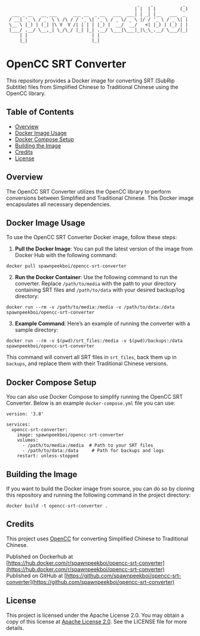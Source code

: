 ```
                                                 _    _           _ 
                                                | |  | |         (_)
  ___ _ __   __ ___      ___ __  _ __   ___  ___| | _| |__   ___  _ 
 / __| '_ \ / _` \ \ /\ / / '_ \| '_ \ / _ \/ _ \ |/ / '_ \ / _ \| |
 \__ \ |_) | (_| |\ V  V /| | | | |_) |  __/  __/   <| |_) | (_) | |
 |___/ .__/ \__,_| \_/\_/ |_| |_| .__/ \___|\___|_|\_\_.__/ \___/|_|
     | |                        | |                                 
     |_|                        |_|                                 
```
# OpenCC SRT Converter

This repository provides a Docker image for converting SRT (SubRip Subtitle) files from Simplified Chinese to Traditional Chinese using the OpenCC library.

## Table of Contents

- [Overview](#overview)
- [Docker Image Usage](#docker-image-usage)
- [Docker Compose Setup](#docker-compose-setup)
- [Building the Image](#building-the-image)
- [Credits](#credits)
- [License](#license)

## Overview

The OpenCC SRT Converter utilizes the OpenCC library to perform conversions between Simplified and Traditional Chinese. This Docker image encapsulates all necessary dependencies.

## Docker Image Usage

To use the OpenCC SRT Converter Docker image, follow these steps:

1. **Pull the Docker Image**:
   You can pull the latest version of the image from Docker Hub with the following command:
    
```docker pull spawnpeekboi/opencc-srt-converter```    
    
2. **Run the Docker Container**:
Use the following command to run the converter. Replace `/path/to/media` with the path to your directory containing SRT files and `/path/to/data` with your desired backup/log directory:

```docker run --rm -v /path/to/media:/media -v /path/to/data:/data spawnpeekboi/opencc-srt-converter```    
    
3. **Example Command**:
Here’s an example of running the converter with a sample directory:

```docker run --rm -v $(pwd)/srt_files:/media -v $(pwd)/backups:/data spawnpeekboi/opencc-srt-converter```    

This command will convert all SRT files in `srt_files`, back them up in `backups`, and replace them with their Traditional Chinese versions.

## Docker Compose Setup

You can also use Docker Compose to simplify running the OpenCC SRT Converter. Below is an example `docker-compose.yml` file you can use:

```
version: '3.8'

services:
  opencc-srt-converter:
    image: spawnpeekboi/opencc-srt-converter
    volumes:
      - /path/to/media:/media  # Path to your SRT files
      - /path/to/data:/data     # Path for backups and logs
    restart: unless-stopped
```

## Building the Image

If you want to build the Docker image from source, you can do so by cloning this repository and running the following command in the project directory:

```docker build -t opencc-srt-converter .```

## Credits

This project uses [OpenCC](https://github.com/BYVoid/OpenCC) for converting Simplified Chinese to Traditional Chinese. 

Published on Dockerhub at [https://hub.docker.com/r/spawnpeekboi/opencc-srt-converter](https://hub.docker.com/r/spawnpeekboi/opencc-srt-converter)  
Published on GitHub at [https://github.com/spawnpeekboi/opencc-srt-converter](https://github.com/spawnpeekboi/opencc-srt-converter)

## License

This project is licensed under the Apache License 2.0. You may obtain a copy of this license at [Apache License 2.0](http://www.apache.org/licenses/LICENSE-2.0). See the LICENSE file for more details.

